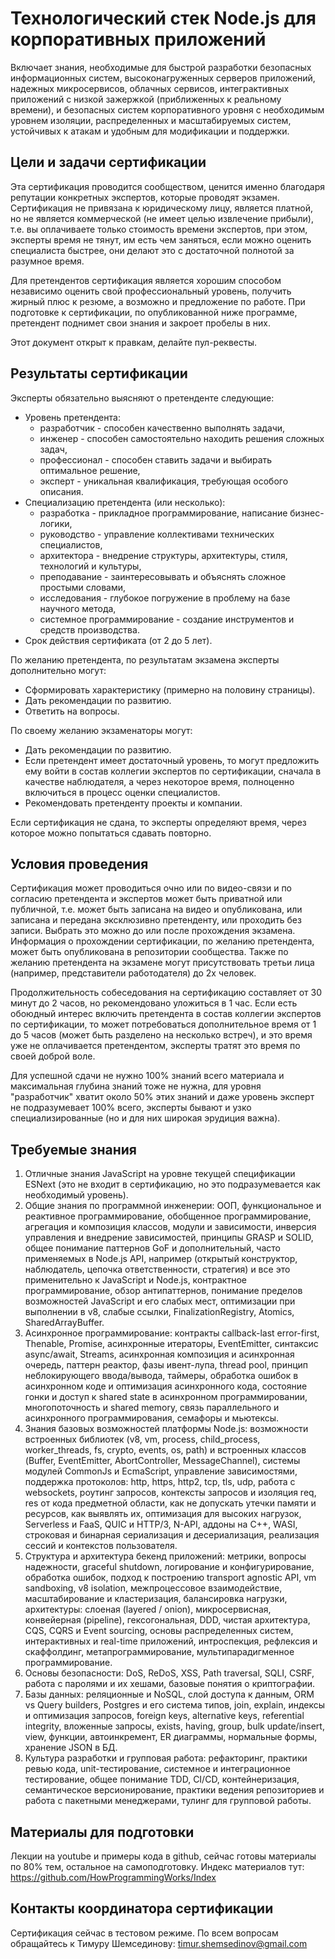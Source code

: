# Технологический стек Node.js для корпоративных приложений

Включает знания, необходимые для быстрой разработки безопасных информационных
систем, высоконагруженных серверов приложений, надежных микросервисов, облачных
сервисов, интеграктивных приложений с низкой зажержкой (приближенных к реальному
времени), и безопасных систем корпоративного уровня с необходимым уровнем
изоляции, распределенных и масштабируемых систем, устойчивых к атакам и удобным
для модификации и поддержки.

## Цели и задачи сертификации

Эта сертификация проводится сообществом, ценится именно благодаря репутации
конкретных экспертов, которые проводят экзамен. Сертификация не привязана
к юридическому лицу, является платной, но не является коммерческой (не имеет
целью извлечение прибыли), т.е. вы оплачиваете только стоимость времени
экспертов, при этом, эксперты время не тянут, им есть чем заняться, если можно
оценить специалиста быстрее, они делают это с достаточной полнотой за разумное
время.

Для претендентов сертификация является хорошим способом независимо оценить свой
профессиональный уровень, получить жирный плюс к резюме, а возможно и
предложение по работе. При подготовке к сертификации, по опубликованной ниже
программе, претендент поднимет свои знания и закроет пробелы в них.

Этот документ открыт к правкам, делайте пул-реквесты.

## Результаты сертификации

Эксперты обязательно выясняют о претенденте следующие:
- Уровень претендента:
  - разработчик - способен качественно выполнять задачи,
  - инженер - способен самостоятельно находить решения сложных задач,
  - профессионал - способен ставить задачи и выбирать оптимальное решение,
  - эксперт - уникальная квалификация, требующая особого описания.
- Специализацию претендента (или несколько):
  - разработка - прикладное программирование, написание бизнес-логики,
  - руководство - управление коллективами технических специалистов,
  - архитектора - внедрение структуры, архитектуры, стиля, технологий и культуры,
  - преподавание - заинтересовывать и объяснять сложное простыми словами,
  - исследования - глубокое погружение в проблему на базе научного метода,
  - системное программирование - создание инструментов и средств производства.
- Срок действия сертификата (от 2 до 5 лет).

По желанию претендента, по результатам экзамена эксперты дополнительно могут:
- Сформировать характеристику (примерно на половину страницы).
- Дать рекомендации по развитию.
- Ответить на вопросы.

По своему желанию экзаменаторы могут:
- Дать рекомендации по развитию.
- Если претендент имеет достаточный уровень, то могут предложить ему войти в
состав коллегии экспертов по сертификации, сначала в качестве наблюдателя, а
через некоторое время, полноценно включиться в процесс оценки специалистов.
- Рекомендовать претенденту проекты и компании.

Если сертификация не сдана, то эксперты определяют время, через которое можно
попытаться сдавать повторно.

## Условия проведения

Сертификация может проводиться очно или по видео-связи и по согласию претендента
и экспертов может быть приватной или публичной, т.е. может быть записана на видео
и опубликована, или записана и передана эксклюзивно претенденту, или проходить
без записи. Выбрать это можно до или после прохождения экзамена. Информация о
прохождении сертификации, по желанию претендента, может быть опубликована в
репозитории сообщества. Также по желанию претендента на экзамене могут присутствовать
третьи лица (например, представители работодателя) до 2х человек.

Продолжительность собеседования на сертификацию составляет от 30 минут до 2 часов, но
рекомендовано уложиться в 1 час. Если есть обоюдный интерес включить претендента
в состав коллегии экспертов по сертификации, то может потребоваться
дополнительное время от 1 до 5 часов (может быть разделено на несколько встреч),
и это время уже не оплачивается претендентом, эксперты тратят это время по своей
доброй воле.

Для успешной сдачи не нужно 100% знаний всего материала и максимальная глубина
знаний тоже не нужна, для уровня "разработчик" хватит около 50% этих знаний и
даже уровень эксперт не подразумевает 100% всего, эксперты бывают и узко
специализированные (но и для них широкая эрудиция важна).

## Требуемые знания

1. Отличные знания JavaScript на уровне текущей спецификации ESNext (это не
входит в сертификацию, но это подразумевается как необходимый уровень).
2. Общие знания по программной инженерии: ООП, функциональное и реактивное
программирование, обобщенное программирование, агрегация и композиция классов,
модули и зависимости, инверсия управления и внедрение зависимостей, принципы
GRASP и SOLID, общее понимание паттернов GoF и дополнительный, часто
применяемых в Node.js API, например (открытый конструктор, наблюдатель, цепочка
ответственности, стратегия) и все это применительно к JavaScript и Node.js,
контрактное программирование,  обзор антипаттернов, понимание пределов возможностей
JavaScript и его слабых мест, оптимизации при выполнении в v8, слабые ссылки,
FinalizationRegistry, Atomics, SharedArrayBuffer.
3. Асинхронное программирование: контракты callback-last error-first, Thenable,
Promise, асинхронные итераторы, EventEmitter, синтаксис async/await, Streams,
асинхронная композиция и асинхронная очередь, паттерн реактор, фазы ивент-лупа,
thread pool, принцип неблокирующего ввода/вывода, таймеры, обработка ошибок в
асинхронном коде и оптимизация асинхронного кода, состояние гонки и доступ к
shared state в асинхронном программировании, многопоточность и shared memory,
связь параллельного и асинхронного программирования, семафоры и мьютексы.
4. Знания базовых возможностей платформы Node.js: возможности встроенных
библиотек (v8, vm, process, child_process, worker_threads, fs, crypto, events,
os, path) и встроенных классов (Buffer, EventEmitter, AbortController,
MessageChannel), системы модулей CommonJs и EcmaScript, управление зависимостями,
поддержка протоколов: http, https, http2, tcp, tls, udp, работа с websockets,
роутинг запросов, контексты запросов и изоляция req, res от кода предметной
области, как не допускать утечки памяти и ресурсов, как выявлять их, оптимизация
для высоких нагрузок, Serverless и FaaS, QUIC и HTTP/3, N-API, аддоны на C++,
WASI, строковая и бинарная сериализация и десериализация, реализация сессий и
контекстов пользователя.
5. Структура и архитектура бекенд приложений: метрики, вопросы надежности,
graceful shutdown, логирование и конфигурирование, обработка ошибок, подход к
построению transport agnostic API, vm sandboxing, v8 isolation, межпроцессовое
взаимодействие, масштабирование и кластеризация, балансировка нагрузки,
архитектуры: слоеная (layered / onion), микросервисная, конвейерная (pipeline),
гексогональная, DDD, чистая архитектура, CQS, CQRS и Event sourcing, основы
распределенных систем, интерактивных и real-time приложений, интроспекция,
рефлексия и скаффолдинг, метапрограммирование, мультипарадигменное
программирование.
6. Основы безопасности: DoS, ReDoS, XSS, Path traversal, SQLI, CSRF, работа с
паролями и их хешами, базовые понятия о криптографии.
7. Базы данных: реляционные и NoSQL, слой доступа к данным, ORM vs Query
builders, Postgres и его система типов, join, explain, индексы и оптимизация
запросов, foreign keys, alternative keys, referential integrity, вложенные
запросы, exists, having, group, bulk update/insert, view, функции, автоинкремент,
ER диаграммы, нормальные формы, хранение JSON в БД.
8. Культура разработки и групповая работа: рефакторинг, практики ревью кода,
unit-тестирование, системное и интеграционное тестирование, общее понимание TDD,
CI/CD, контейнеризация, семантическое версионирование, практики ведения
репозиториев и работа с пакетными менеджерами, тулинг для групповой работы.

## Материалы для подготовки

Лекции на youtube и примеры кода в github, сейчас готовы материалы по 80% тем,
остальное на самоподготовку. Индекс материалов тут:
https://github.com/HowProgrammingWorks/Index

## Контакты координатора сертификации

Сертификация сейчас в тестовом режиме. По всем вопросам обращайтесь к Тимуру
Шемсединову: timur.shemsedinov@gmail.com
